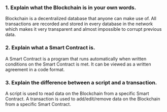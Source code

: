 ### 1. Explain what the Blockchain is in your own words.
Blockchain is a decentralized database that anyone can make use of. 
All transactions are recorded and stored in every database in the network which makes it
very transparent and almost impossible to corrupt previous data. 

### 2. Explain what a Smart Contract is.
A Smart Contract is a program that runs automatically when written conditions on the Smart Contract is met. 
It can be viewed as a written agreement in a code format. 

### 3. Explain the difference between a script and a transaction.
A script is used to read data on the Blockchain from a specific Smart Contract.
A transaction is used to add/edit/remove data on the Blockchain from a specific Smart Contract.

